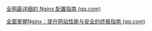 [全网最详细的 Nginx 配置指南 (qq.com)](https://mp.weixhttps://mp.weixin.qq.com/s/FrrA4XMzoyVzpEn_k68pDwin.qq.com/s/1dO21uvLXVYFpYDfmn_-lQ)

[全面掌握Nginx：提升网站性能与安全的终极指南 (qq.com)](https://mp.weixin.qq.com/s/FrrA4XMzoyVzpEn_k68pDw)